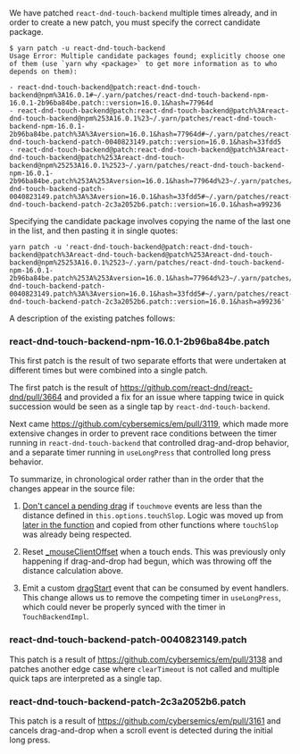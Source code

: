 We have patched `react-dnd-touch-backend` multiple times already, and in order to create a new patch, you must specify the correct candidate package.

```
$ yarn patch -u react-dnd-touch-backend
Usage Error: Multiple candidate packages found; explicitly choose one of them (use `yarn why <package>` to get more information as to who depends on them):

- react-dnd-touch-backend@patch:react-dnd-touch-backend@npm%3A16.0.1#~/.yarn/patches/react-dnd-touch-backend-npm-16.0.1-2b96ba84be.patch::version=16.0.1&hash=77964d
- react-dnd-touch-backend@patch:react-dnd-touch-backend@patch%3Areact-dnd-touch-backend@npm%253A16.0.1%23~/.yarn/patches/react-dnd-touch-backend-npm-16.0.1-2b96ba84be.patch%3A%3Aversion=16.0.1&hash=77964d#~/.yarn/patches/react-dnd-touch-backend-patch-0040823149.patch::version=16.0.1&hash=33fdd5
- react-dnd-touch-backend@patch:react-dnd-touch-backend@patch%3Areact-dnd-touch-backend@patch%253Areact-dnd-touch-backend@npm%25253A16.0.1%2523~/.yarn/patches/react-dnd-touch-backend-npm-16.0.1-2b96ba84be.patch%253A%253Aversion=16.0.1&hash=77964d%23~/.yarn/patches/react-dnd-touch-backend-patch-0040823149.patch%3A%3Aversion=16.0.1&hash=33fdd5#~/.yarn/patches/react-dnd-touch-backend-patch-2c3a2052b6.patch::version=16.0.1&hash=a99236
```

Specifying the candidate package involves copying the name of the last one in the list, and then pasting it in single quotes:

```
yarn patch -u 'react-dnd-touch-backend@patch:react-dnd-touch-backend@patch%3Areact-dnd-touch-backend@patch%253Areact-dnd-touch-backend@npm%25253A16.0.1%2523~/.yarn/patches/react-dnd-touch-backend-npm-16.0.1-2b96ba84be.patch%253A%253Aversion=16.0.1&hash=77964d%23~/.yarn/patches/react-dnd-touch-backend-patch-0040823149.patch%3A%3Aversion=16.0.1&hash=33fdd5#~/.yarn/patches/react-dnd-touch-backend-patch-2c3a2052b6.patch::version=16.0.1&hash=a99236'
```

A description of the existing patches follows:

### react-dnd-touch-backend-npm-16.0.1-2b96ba84be.patch

This first patch is the result of two separate efforts that were undertaken at different times but were combined into a single patch.

The first patch is the result of https://github.com/react-dnd/react-dnd/pull/3664 and provided a fix for an issue where tapping twice in quick succession would be seen as a single tap by `react-dnd-touch-backend`.

Next came https://github.com/cybersemics/em/pull/3119, which made more extensive changes in order to prevent race conditions between the timer running in `react-dnd-touch-backend` that controlled drag-and-drop behavior, and a separate timer running in `useLongPress` that controlled long press behavior.

To summarize, in chronological order rather than in the order that the changes appear in the source file:

1. [Don't cancel a pending drag](https://github.com/cybersemics/em/blob/799c7fab0ec28c1270ce95366e869f7d48fac890/.yarn/patches/react-dnd-touch-backend-npm-16.0.1-2b96ba84be.patch#L82) if `touchmove` events are less than the distance defined in `this.options.touchSlop`. Logic was moved up from [later in the function](https://github.com/cybersemics/em/blob/799c7fab0ec28c1270ce95366e869f7d48fac890/.yarn/patches/react-dnd-touch-backend-npm-16.0.1-2b96ba84be.patch#L106) and copied from other functions where `touchSlop` was already being respected.

2. Reset [\_mouseClientOffset](https://github.com/cybersemics/em/blob/799c7fab0ec28c1270ce95366e869f7d48fac890/.yarn/patches/react-dnd-touch-backend-npm-16.0.1-2b96ba84be.patch#L119) when a touch ends. This was previously only happening if drag-and-drop had begun, which was throwing off the distance calculation above.

3. Emit a custom [dragStart](https://github.com/cybersemics/em/blob/799c7fab0ec28c1270ce95366e869f7d48fac890/.yarn/patches/react-dnd-touch-backend-npm-16.0.1-2b96ba84be.patch#L73) event that can be consumed by event handlers. This change allows us to remove the competing timer in `useLongPress`, which could never be properly synced with the timer in `TouchBackendImpl`.

### react-dnd-touch-backend-patch-0040823149.patch

This patch is a result of https://github.com/cybersemics/em/pull/3138 and patches another edge case where `clearTimeout` is not called and multiple quick taps are interpreted as a single tap.

### react-dnd-touch-backend-patch-2c3a2052b6.patch

This patch is a result of https://github.com/cybersemics/em/pull/3161 and cancels drag-and-drop when a scroll event is detected during the initial long press.